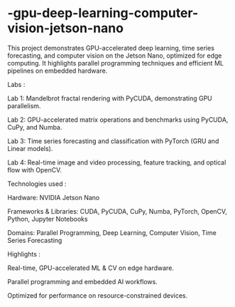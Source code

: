# -gpu-deep-learning-computer-vision-jetson-nano
This project demonstrates GPU-accelerated deep learning, time series forecasting, and computer vision on the Jetson Nano, optimized for edge computing.
It highlights parallel programming techniques and efficient ML pipelines on embedded hardware.

Labs :

Lab 1: Mandelbrot fractal rendering with PyCUDA, demonstrating GPU parallelism.

Lab 2: GPU-accelerated matrix operations and benchmarks using PyCUDA, CuPy, and Numba.

Lab 3: Time series forecasting and classification with PyTorch (GRU and Linear models).

Lab 4: Real-time image and video processing, feature tracking, and optical flow with OpenCV.

Technologies used :

Hardware: NVIDIA Jetson Nano

Frameworks & Libraries: CUDA, PyCUDA, CuPy, Numba, PyTorch, OpenCV, Python, Jupyter Notebooks

Domains: Parallel Programming, Deep Learning, Computer Vision, Time Series Forecasting

Highlights :

Real-time, GPU-accelerated ML & CV on edge hardware.

Parallel programming and embedded AI workflows.

Optimized for performance on resource-constrained devices.
